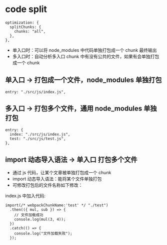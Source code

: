 # code split

```
optimization: {
  splitChunks: {
    chunks: "all",
  },
},
```

- 单入口时：可以将 node_modules 中代码单独打包成一个 chunk 最终输出
- 多入口时：自动分析多入口 chunk 中有没有公共的文件，如果有会单独打包成一个 chunk

## 单入口 -> 打包成一个文件，node_modules 单独打包

```
entry: "./src/js/index.js",
```

## 多入口 -> 打包多个文件，通用 node_modules 单独打包

```
entry: {
  index: "./src/js/index.js",
  test: "./src/js/test.js",
},
```

## import 动态导入语法 -> 单入口 打包多个文件

- 通过 js 代码，让某个文章被单独打包成一个 chunk
- import 动态导入语法：能将某个文件单独打包
- 可修改打包后的文件名称如下修改：

index.js 中加入代码:

```
import(/* webpackChunkName:'test' */ "./test")
  .then(({ mul, sub }) => {
    // 文件加载成功
    console.log(mul(3, 4));
  })
  .catch(() => {
    console.log("文件加载失败");
  });
```
